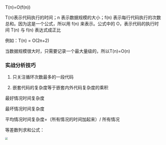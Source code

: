 T(n)=O(f(n))

T(n)表示代码执行的时间；n 表示数据规模的大小；f(n) 表示每行代码执行的次数总和。因为这是一个公式，所以用 f(n) 来表示。公式中的 O，表示代码的执行时间 T(n) 与 f(n) 表达式成正比

例如：T(n) = O(2n+2)

当数据规模很大时，只需要记录一个最大量级的，所以T(n)=O(n)



### 实战分析技巧

1. 只关注循环次数最多的一段代码

2. 嵌套代码的复杂度等于嵌套内外代码复杂度的乘积





最好情况时间复杂度

最坏情况时间复杂度

平均情况时间复杂度=（所有情况的时间加起来）/ 所有情况

等差数列求和公式：

<img src="E:\学习资料\笔记\Java-Docs\image\等差数列求和公式.png" style="zoom:50%;" />